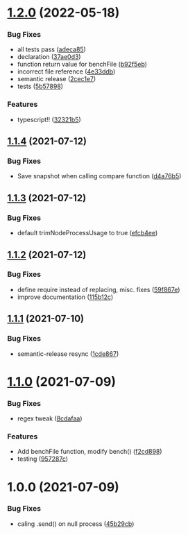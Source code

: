 # [1.2.0](https://github.com/AcroMedia/sloth/compare/v1.1.4...v1.2.0) (2022-05-18)


### Bug Fixes

* all tests pass ([adeca85](https://github.com/AcroMedia/sloth/commit/adeca852e9985ccc41fe6eec285f4a6fd437065c))
* declaration ([37ae0d3](https://github.com/AcroMedia/sloth/commit/37ae0d3bbf132f2ec91bcf63294f7c3c5d66b987))
* function return value for benchFile ([b92f5eb](https://github.com/AcroMedia/sloth/commit/b92f5eb700a7baef06f31b21c3f640afe6f450c3))
* incorrect file reference ([4e33ddb](https://github.com/AcroMedia/sloth/commit/4e33ddb279d0340eb3c0e01a25aecec990f2b404))
* semantic release ([2cec1e7](https://github.com/AcroMedia/sloth/commit/2cec1e7808bdd957c31329461143a6d5eab7d38a))
* tests ([5b57898](https://github.com/AcroMedia/sloth/commit/5b57898015fa124dba89cc60777ece020247d692))


### Features

* typescript!! ([32321b5](https://github.com/AcroMedia/sloth/commit/32321b55951a10b63ba604106005937ff07d751f))

## [1.1.4](https://github.com/AcroMedia/sloth/compare/v1.1.3...v1.1.4) (2021-07-12)


### Bug Fixes

* Save snapshot when calling compare function ([d4a76b5](https://github.com/AcroMedia/sloth/commit/d4a76b5587d0423b2892dbcc7e1228c9d06d4cc8))

## [1.1.3](https://github.com/AcroMedia/sloth/compare/v1.1.2...v1.1.3) (2021-07-12)


### Bug Fixes

* default trimNodeProcessUsage to true ([efcb4ee](https://github.com/AcroMedia/sloth/commit/efcb4eebb5fd85e84f8f814929c13f1dc9d0d0da))

## [1.1.2](https://github.com/AcroMedia/sloth/compare/v1.1.1...v1.1.2) (2021-07-12)


### Bug Fixes

* define require instead of replacing, misc. fixes ([59f867e](https://github.com/AcroMedia/sloth/commit/59f867ef2ffea6561277a085ff2810cdc1d3e6e8))
* improve documentation ([115b12c](https://github.com/AcroMedia/sloth/commit/115b12c02b523cb47fdd017aa89b4fbd805f9d94))

## [1.1.1](https://github.com/AcroMedia/sloth/compare/v1.1.0...v1.1.1) (2021-07-10)


### Bug Fixes

* semantic-release resync ([1cde867](https://github.com/AcroMedia/sloth/commit/1cde867ce4998fa324f4f88d865426c3d1566385))

# [1.1.0](https://github.com/AcroMedia/sloth/compare/v1.0.0...v1.1.0) (2021-07-09)


### Bug Fixes

* regex tweak ([8cdafaa](https://github.com/AcroMedia/sloth/commit/8cdafaa26f08078f8cc9cfd752fdc0d4877ba3ca))


### Features

* Add benchFile function, modify bench() ([f2cd898](https://github.com/AcroMedia/sloth/commit/f2cd89878e8eee1bc66749f69bf846c73cbccbe5))
* testing ([957287c](https://github.com/AcroMedia/sloth/commit/957287ce41d5266c9eea05a192ca9170d1f790a1))

# 1.0.0 (2021-07-09)

### Bug Fixes

* caling .send() on null process ([45b29cb](https://github.com/AcroMedia/sloth/commit/45b29cb7be828d8e0a6f1f5c79a7b3f1ba50fe98))
